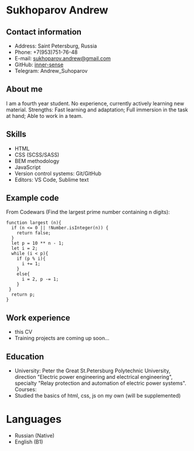 # Sukhoparov Andrew

## Contact information
* Address: Saint Petersburg, Russia
* Phone: +7(953)751-76-48
* E-mail: sukhoparov.andrew@gmail.com
* GitHub: [inner-sense](https://github.com/inner-sense)
* Telegram: Andrew_Suhoparov

## About me
I am a fourth year student. No experience, currently actively learning new material. Strengths: Fast learning and adaptation; Full immersion in the task at hand; Able to work in a team. 

## Skills
* HTML
* CSS (SCSS/SASS)
* BEM methodology
* JavaScript
* Version control systems: Git/GitHub
* Editors: VS Code, Sublime text

## Example code
From Codewars (Find the largest prime number containing n digits):
```
function largest (n){
  if (n <= 0 || !Number.isInteger(n)) {
    return false;
  }
  let p = 10 ** n - 1;
  let i = 2;
  while (i < p){
    if (p % i){ 
      i += 1;
    }
    else{
      i = 2, p -= 1;
    }
 }
  return p;
}
```
## Work experience
* this CV
* Training projects are coming up soon...

## Education
* University: Peter the Great St.Petersburg Polytechnic University, direction "Electric power engineering and electrical engineering", specialty "Relay protection and automation of electric power systems".
Courses:
* Studied the basics of html, css, js on my own
(will be supplemented)

# Languages
* Russian (Native)
* English (B1)